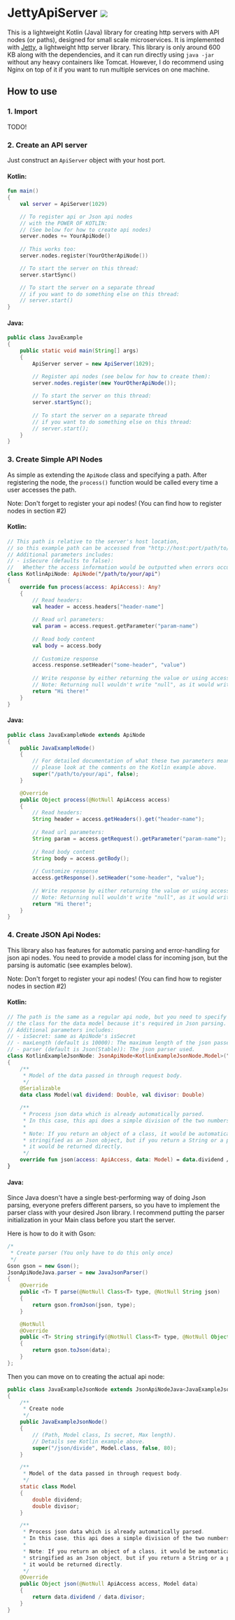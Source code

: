 # JettyApiServer [![](https://jitpack.io/v/HyDevelop/JettyServer.svg)](https://jitpack.io/#HyDevelop/JettyServer)  
This is a lightweight Kotlin (Java) library for creating http servers with API nodes (or paths), 
designed for small scale microservices.
It is implemented with [Jetty](https://www.eclipse.org/jetty/), 
a lightweight http server library.
This library is only around 600 KB along with the dependencies,
and it can run directly using `java -jar` without any heavy containers like Tomcat.
However, I do recommend using Nginx on top of it if you want to run multiple services on one machine.

## How to use

### 1. Import

TODO!

### 2. Create an API server

Just construct an `ApiServer` object with your host port.

#### Kotlin:

```kotlin
fun main()
{
    val server = ApiServer(1029)

    // To register api or Json api nodes 
    // with the POWER OF KOTLIN:
    // (See below for how to create api nodes)
    server.nodes += YourApiNode()
    
    // This works too:
    server.nodes.register(YourOtherApiNode())

    // To start the server on this thread:
    server.startSync()

    // To start the server on a separate thread 
    // if you want to do something else on this thread:
    // server.start()
}
```

#### Java:

`````Java
public class JavaExample
{
    public static void main(String[] args)
    {
        ApiServer server = new ApiServer(1029);

        // Register api nodes (see below for how to create them):
        server.nodes.register(new YourOtherApiNode());
        
        // To start the server on this thread:
        server.startSync();
    
        // To start the server on a separate thread 
        // if you want to do something else on this thread:
        // server.start();
    }
}
`````

### 3. Create Simple API Nodes

As simple as extending the `ApiNode` class and specifying a path.
After registering the node, 
the `process()` function would be called every time a user accesses the path.

Note: Don't forget to register your api nodes!
(You can find how to register nodes in section #2)

#### Kotlin:

```kotlin
// This path is relative to the server's host location, 
// so this example path can be accessed from "http://host:port/path/to/your/api"
// Additional parameters includes:
// - isSecure (defaults to false): 
//   Whether the access information would be outputted when errors occur.
class KotlinApiNode: ApiNode("/path/to/your/api")
{
    override fun process(access: ApiAccess): Any?
    {
        // Read headers:
        val header = access.headers["header-name"]
        
        // Read url parameters:
        val param = access.request.getParameter("param-name")
        
        // Read body content 
        val body = access.body
        
        // Customize response
        access.response.setHeader("some-header", "value")
        
        // Write response by either returning the value or using access.write()
        // Note: Returning null wouldn't write "null", as it would write nothing.
        return "Hi there!"
    }
}
```

#### Java:

```java
public class JavaExampleNode extends ApiNode
{
    public JavaExampleNode()
    {
        // For detailed documentation of what these two parameters mean,
        // please look at the comments on the Kotlin example above.
        super("/path/to/your/api", false);
    }

    @Override
    public Object process(@NotNull ApiAccess access)
    {
        // Read headers:
        String header = access.getHeaders().get("header-name");
        
        // Read url parameters:
        String param = access.getRequest().getParameter("param-name");
        
        // Read body content 
        String body = access.getBody();
        
        // Customize response
        access.getResponse().setHeader("some-header", "value");
        
        // Write response by either returning the value or using access.write()
        // Note: Returning null wouldn't write "null", as it would write nothing.
        return "Hi there!";
    }
}
```

### 4. Create JSON Api Nodes:

This library also has features for automatic parsing and error-handling for json api nodes.
You need to provide a model class for incoming json, but the parsing is automatic 
(see examples below).

Note: Don't forget to register your api nodes!
(You can find how to register nodes in section #2)


#### Kotlin:

```kotlin
// The path is the same as a regular api node, but you need to specify
// the class for the data model because it's required in Json parsing.
// Additional parameters includes:
// - isSecret: same as ApiNode's isSecret
// - maxLength (default is 10000): The maximum length of the json passed in.
// - parser (default is Json(Stable)): The json parser used.
class KotlinExampleJsonNode: JsonApiNode<KotlinExampleJsonNode.Model>("/json/divide", Model::class, maxLength = 80)
{
    /**
     * Model of the data passed in through request body.
     */
    @Serializable
    data class Model(val dividend: Double, val divisor: Double)

    /**
     * Process json data which is already automatically parsed. 
     * In this case, this api does a simple division of the two numbers given.
     *
     * Note: If you return an object of a class, it would be automatically 
     * stringified as an Json object, but if you return a String or a primitive,
     * it would be returned directly.
     */
    override fun json(access: ApiAccess, data: Model) = data.dividend / data.divisor
}
```

#### Java:

Since Java doesn't have a single best-performing way of doing Json parsing,
everyone prefers different parsers, 
so you have to implement the parser class with your desired Json library.
I recommend putting the parser initialization in your Main class before you start the server.

Here is how to do it with Gson:

```java
/*
 * Create parser (You only have to do this only once)
 */
Gson gson = new Gson();
JsonApiNodeJava.parser = new JavaJsonParser()
{
    @Override
    public <T> T parse(@NotNull Class<T> type, @NotNull String json)
    {
        return gson.fromJson(json, type);
    }

    @NotNull
    @Override
    public <T> String stringify(@NotNull Class<T> type, @NotNull Object data)
    {
        return gson.toJson(data);
    }
};
```

Then you can move on to creating the actual api node:

```Java
public class JavaExampleJsonNode extends JsonApiNodeJava<JavaExampleJsonNode.Model>
{
    /**
     * Create node
     */
    public JavaExampleJsonNode()
    {
        // (Path, Model class, Is secret, Max length).
        // Details see Kotlin example above.
        super("/json/divide", Model.class, false, 80);
    }

    /**
     * Model of the data passed in through request body.
     */
    static class Model
    {
        double dividend;
        double divisor;
    }

    /**
     * Process json data which is already automatically parsed. 
     * In this case, this api does a simple division of the two numbers given.
     *
     * Note: If you return an object of a class, it would be automatically 
     * stringified as an Json object, but if you return a String or a primitive,
     * it would be returned directly.
     */
    @Override
    public Object json(@NotNull ApiAccess access, Model data)
    {
        return data.dividend / data.divisor;
    }
}
```
